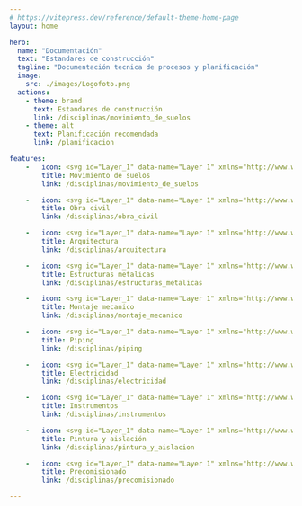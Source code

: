 ```yaml
---
# https://vitepress.dev/reference/default-theme-home-page
layout: home

hero:
  name: "Documentación"
  text: "Estandares de construcción"
  tagline: "Documentación tecnica de procesos y planificación"
  image:
    src: ./images/Logofoto.png
  actions:
    - theme: brand
      text: Estandares de construcción
      link: /disciplinas/movimiento_de_suelos
    - theme: alt
      text: Planificación recomendada
      link: /planificacion

features:
    -   icon: <svg id="Layer_1" data-name="Layer 1" xmlns="http://www.w3.org/2000/svg" viewBox="0 0 24 24" stroke-\1" width="24" height="24"><defs><style>.cls-63763c42c3a86d32eae6f15c-1{fill:none;stroke:currentColor;stroke-miterlimit:10;}</style></defs><path class="cls-63763c42c3a86d32eae6f15c-1" d="M3.45,22.5h0A2,2,0,0,1,1.5,20.55h0a7.12,7.12,0,0,1,2.07-5l2.16-2.15,4.88,4.88L8.46,20.43A7.12,7.12,0,0,1,3.45,22.5Z"></path><path class="cls-63763c42c3a86d32eae6f15c-1" d="M16.07,2.75H21.6a0,0,0,0,1,0,0V4.82a2.76,2.76,0,0,1-2.76,2.76h0a2.76,2.76,0,0,1-2.76-2.76V2.75A0,0,0,0,1,16.07,2.75Z" transform="translate(9.17 -11.81) rotate(45)"></path><line class="cls-63763c42c3a86d32eae6f15c-1" x1="17.13" y1="6.87" x2="5.41" y2="18.59"></line></svg>
        title: Movimiento de suelos
        link: /disciplinas/movimiento_de_suelos

    -   icon: <svg id="Layer_1" data-name="Layer 1" xmlns="http://www.w3.org/2000/svg" viewBox="0 0 24 24" stroke-width="1" width="24" height="24"><defs><style>.cls-63763c42c3a86d32eae6f122-1{fill:none;stroke:currentColor;stroke-miterlimit:10;}</style></defs><rect class="cls-63763c42c3a86d32eae6f122-1" x="5.3" y="18.68" width="5.73" height="3.82"></rect><rect class="cls-63763c42c3a86d32eae6f122-1" x="1.48" y="14.86" width="5.73" height="3.82"></rect><rect class="cls-63763c42c3a86d32eae6f122-1" x="4.34" y="11.05" width="5.73" height="3.82"></rect><rect class="cls-63763c42c3a86d32eae6f122-1" x="7.2" y="14.86" width="5.73" height="3.82"></rect><rect class="cls-63763c42c3a86d32eae6f122-1" x="12.93" y="14.86" width="5.73" height="3.82"></rect><rect class="cls-63763c42c3a86d32eae6f122-1" x="11.02" y="18.68" width="5.73" height="3.82"></rect><rect class="cls-63763c42c3a86d32eae6f122-1" x="16.75" y="18.68" width="5.73" height="3.82"></rect><path class="cls-63763c42c3a86d32eae6f122-1" d="M19.61,10.09l-4.14,1.66a1,1,0,0,1-1.11-.23h0a1,1,0,0,1-.22-1.1L15.8,6.27h0a3.82,3.82,0,0,1,3.81,3.82Z"></path><polyline class="cls-63763c42c3a86d32eae6f122-1" points="18.66 7.23 19.61 6.27 19.61 3.41 22.48 1.5"></polyline><line class="cls-63763c42c3a86d32eae6f122-1" x1="5.3" y1="22.5" x2="0.52" y2="22.5"></line></svg>
        title: Obra civil
        link: /disciplinas/obra_civil

    -   icon: <svg id="Layer_1" data-name="Layer 1" xmlns="http://www.w3.org/2000/svg" viewBox="0 0 24 24" stroke-width="1" width="24" height="24"><defs><style>.cls-63763c42c3a86d32eae6f148-1{fill:none;stroke:currentColor;stroke-miterlimit:10;}</style></defs><path class="cls-63763c42c3a86d32eae6f148-1" d="M12,14.86l-1.91,1.91L8.18,14.86V3.41a1.91,1.91,0,0,1,3.82,0Z"></path><path class="cls-63763c42c3a86d32eae6f148-1" d="M12,7.23h6.68v9.54h1a2.87,2.87,0,0,1,0,5.73H1.5V7.23H8.18"></path><path class="cls-63763c42c3a86d32eae6f148-1" d="M22.5,4.36V19.64a2.86,2.86,0,0,0-2.86-2.87h-1V1.5h1A2.86,2.86,0,0,1,22.5,4.36Z"></path><line class="cls-63763c42c3a86d32eae6f148-1" x1="8.18" y1="5.32" x2="12" y2="5.32"></line></svg>
        title: Arquitectura
        link: /disciplinas/arquitectura

    -   icon: <svg id="Layer_1" data-name="Layer 1" xmlns="http://www.w3.org/2000/svg" viewBox="0 0 24 24" stroke-width="1" width="24" height="24"><defs><style>.cls-637b82edf95e86b59c57a08f-1{fill:none;stroke:currentColor;stroke-miterlimit:10;}</style></defs><polygon class="cls-637b82edf95e86b59c57a08f-1" points="9.13 22.54 5.29 22.54 5.29 6.25 5.29 1.46 9.13 1.46 9.13 22.54"></polygon><polygon class="cls-637b82edf95e86b59c57a08f-1" points="1.46 6.25 22.54 6.25 22.54 5.29 9.13 1.46 5.29 1.46 1.46 5.29 1.46 6.25"></polygon><line class="cls-637b82edf95e86b59c57a08f-1" x1="23.5" y1="22.54" x2="0.5" y2="22.54"></line><path class="cls-637b82edf95e86b59c57a08f-1" d="M20.62,6.25V9.64a1.82,1.82,0,0,0,.9,1.63A1.92,1.92,0,1,1,18.71,13"></path><line class="cls-637b82edf95e86b59c57a08f-1" x1="9.13" y1="16.79" x2="5.29" y2="20.63"></line><line class="cls-637b82edf95e86b59c57a08f-1" x1="5.29" y1="12" x2="9.13" y2="15.83"></line><line class="cls-637b82edf95e86b59c57a08f-1" x1="9.13" y1="7.21" x2="5.29" y2="11.04"></line></svg>
        title: Estructuras metalicas
        link: /disciplinas/estructuras_metalicas

    -   icon: <svg id="Layer_1" data-name="Layer 1" xmlns="http://www.w3.org/2000/svg" viewBox="0 0 24 24" stroke-width="1" width="24" height="24"><defs><style>.cls-63763c42c3a86d32eae6f134-1{fill:none;stroke:currentColor;stroke-miterlimit:10;}</style></defs><rect class="cls-63763c42c3a86d32eae6f134-1" x="6.6" y="9.98" width="10.8" height="4.05" transform="translate(-4.97 12) rotate(-45)"></rect><circle class="cls-63763c42c3a86d32eae6f134-1" cx="18.68" cy="5.32" r="3.82"></circle><circle class="cls-63763c42c3a86d32eae6f134-1" cx="5.32" cy="18.68" r="3.82"></circle><path class="cls-63763c42c3a86d32eae6f134-1" d="M12,9.14,9.14,12,6.27,9.14H4.36A2.87,2.87,0,0,1,1.5,6.27V4.36l.4.4A2.1,2.1,0,0,0,4.69,5a2,2,0,0,0,.15-3L4.36,1.5H6.27A2.87,2.87,0,0,1,9.14,4.36V6.27Z"></path><path class="cls-63763c42c3a86d32eae6f134-1" d="M19.64,14.86a2.87,2.87,0,0,1,2.86,2.87v1.91l-.4-.4A2.1,2.1,0,0,0,19.31,19a2,2,0,0,0-.15,3l.48.48H17.73a2.87,2.87,0,0,1-2.87-2.86V17.73L12,14.86,14.86,12l2.87,2.86Z"></path></svg>
        title: Montaje mecanico
        link: /disciplinas/montaje_mecanico

    -   icon: <svg id="Layer_1" data-name="Layer 1" xmlns="http://www.w3.org/2000/svg" viewBox="0 0 24 24" stroke-width="1" width="24" height="24"><defs><style>.cls-63763c42c3a86d32eae6f147-1{fill:none;stroke:currentColor;stroke-miterlimit:10;}</style></defs><path class="cls-63763c42c3a86d32eae6f147-1" d="M7.23,6.25h9.54a2.86,2.86,0,0,1,2.87,2.86A2.81,2.81,0,0,1,18.9,11H10.09"></path><path class="cls-63763c42c3a86d32eae6f147-1" d="M10.09,12h9.55a2.87,2.87,0,0,1,0,5.73H10.09"></path><circle class="cls-63763c42c3a86d32eae6f147-1" cx="10.09" cy="14.89" r="2.86"></circle><circle class="cls-63763c42c3a86d32eae6f147-1" cx="4.36" cy="14.89" r="2.86"></circle><circle class="cls-63763c42c3a86d32eae6f147-1" cx="7.23" cy="9.11" r="2.86"></circle></svg>
        title: Piping
        link: /disciplinas/piping

    -   icon: <svg id="Layer_1" data-name="Layer 1" xmlns="http://www.w3.org/2000/svg" viewBox="0 0 24 24" stroke-width="1" width="24" height="24"><defs><style>.cls-637a2287b95f902aafde8fe8-1{fill:none;stroke:currentColor;stroke-miterlimit:10;}</style></defs><polygon class="cls-637a2287b95f902aafde8fe8-1" points="17.53 10.16 12.92 10.16 12.92 3.71 6.47 13.84 11.08 13.84 11.08 20.3 17.53 10.16"></polygon><path class="cls-637a2287b95f902aafde8fe8-1" d="M16.61,3a10.14,10.14,0,0,1-2.94,19"></path><path class="cls-637a2287b95f902aafde8fe8-1" d="M7.39,21A10.14,10.14,0,0,1,10.33,2"></path><polyline class="cls-637a2287b95f902aafde8fe8-1" points="16.61 7.39 16.61 2.78 21.22 2.78"></polyline><polyline class="cls-637a2287b95f902aafde8fe8-1" points="7.39 16.61 7.39 21.22 2.78 21.22"></polyline></svg>
        title: Electricidad
        link: /disciplinas/electricidad

    -   icon: <svg id="Layer_1" data-name="Layer 1" xmlns="http://www.w3.org/2000/svg" viewBox="0 0 24 24" stroke-width="1" width="24" height="24"><defs><style>.cls-63763c42c3a86d32eae6f15e-1{fill:none;stroke:currentColor;stroke-miterlimit:10;}</style></defs><rect class="cls-63763c42c3a86d32eae6f15e-1" x="1.5" y="9.14" width="21" height="13.36"></rect><path class="cls-63763c42c3a86d32eae6f15e-1" d="M3.89,1.5h0A2.39,2.39,0,0,1,6.27,3.89V9.14a0,0,0,0,1,0,0H1.5a0,0,0,0,1,0,0V3.89A2.39,2.39,0,0,1,3.89,1.5Z"></path><path class="cls-63763c42c3a86d32eae6f15e-1" d="M20.11,1.5h0A2.39,2.39,0,0,1,22.5,3.89V9.14a0,0,0,0,1,0,0H17.73a0,0,0,0,1,0,0V3.89A2.39,2.39,0,0,1,20.11,1.5Z"></path><line class="cls-63763c42c3a86d32eae6f15e-1" x1="4.36" y1="5.32" x2="19.64" y2="5.32"></line><rect class="cls-63763c42c3a86d32eae6f15e-1" x="8.18" y="12.95" width="7.64" height="3.82" rx="1.91"></rect></svg>
        title: Instrumentos
        link: /disciplinas/instrumentos

    -   icon: <svg id="Layer_1" data-name="Layer 1" xmlns="http://www.w3.org/2000/svg" viewBox="0 0 24 24" stroke-width="1" width="24" height="24"><defs><style>.cls-63763c42c3a86d32eae6f145-1{fill:none;stroke:currentColor;stroke-miterlimit:10;}</style></defs><rect class="cls-63763c42c3a86d32eae6f145-1" x="7.54" y="5.07" width="13.81" height="8.98" transform="translate(10.99 -7.41) rotate(45)"></rect><path class="cls-63763c42c3a86d32eae6f145-1" d="M16.15,17.62,14.6,19.17a2,2,0,0,1-2.76,0l-2-2L5,21.89a2.08,2.08,0,0,1-1.47.61h0A2.07,2.07,0,0,1,1.5,20.43h0A2.08,2.08,0,0,1,2.11,19L6.87,14.2l-2-2a2,2,0,0,1,0-2.76L6.38,7.85Z"></path><line class="cls-63763c42c3a86d32eae6f145-1" x1="15.66" y1="4.43" x2="11.27" y2="8.83"></line></svg>
        title: Pintura y aislación
        link: /disciplinas/pintura_y_aislacion

    -   icon: <svg id="Layer_1" data-name="Layer 1" xmlns="http://www.w3.org/2000/svg" viewBox="0 0 24 24" stroke-width="1.2" width="24" height="24"><defs><style>.cls-637647fac3a86d32eae6f203-1{fill:none;stroke:currentColor;stroke-miterlimit:10;}</style></defs><polyline class="cls-637647fac3a86d32eae6f203-1" points="16.77 12 11.04 17.73 8.18 14.86"></polyline><path class="cls-637647fac3a86d32eae6f203-1" d="M12,3.41,10.09,1.5H1.5V20.59A1.9,1.9,0,0,0,3.41,22.5H20.59a1.9,1.9,0,0,0,1.91-1.91V3.41Z"></path><line class="cls-637647fac3a86d32eae6f203-1" x1="1.5" y1="7.23" x2="22.5" y2="7.23"></line></svg>
        title: Precomisionado
        link: /disciplinas/precomisionado

---
```



